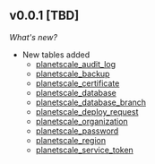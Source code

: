 ## v0.0.1 [TBD]

_What's new?_

- New tables added
  - [planetscale_audit_log](https://hub.steampipe.io/plugins/turbot/planetscale/tables/planetscale_audit_log)
  - [planetscale_backup](https://hub.steampipe.io/plugins/turbot/planetscale/tables/planetscale_backup)
  - [planetscale_certificate](https://hub.steampipe.io/plugins/turbot/planetscale/tables/planetscale_certificate)
  - [planetscale_database](https://hub.steampipe.io/plugins/turbot/planetscale/tables/planetscale_database)
  - [planetscale_database_branch](https://hub.steampipe.io/plugins/turbot/planetscale/tables/planetscale_database_branch)
  - [planetscale_deploy_request](https://hub.steampipe.io/plugins/turbot/planetscale/tables/planetscale_deploy_request)
  - [planetscale_organization](https://hub.steampipe.io/plugins/turbot/planetscale/tables/planetscale_organization)
  - [planetscale_password](https://hub.steampipe.io/plugins/turbot/planetscale/tables/planetscale_password)
  - [planetscale_region](https://hub.steampipe.io/plugins/turbot/planetscale/tables/planetscale_region)
  - [planetscale_service_token](https://hub.steampipe.io/plugins/turbot/planetscale/tables/planetscale_service_token)
